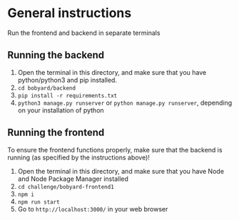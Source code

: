 # General instructions
Run the frontend and backend in separate terminals
## Running the backend
1. Open the terminal in this directory, and make sure that you have python/python3 and pip installed.
2. ```cd bobyard/backend```
3. ```pip install -r requirements.txt```
4. ```python3 manage.py runserver``` or ```python manage.py runserver```, depending on your installation of python
## Running the frontend
To ensure the frontend functions properly, make sure that the backend is running (as specified by the instructions above)!
1. Open the terminal in this directory, and make sure that you have Node and Node Package Manager installed
2. ```cd challenge/bobyard-frontend1```
3. ```npm i```
4. ```npm run start```
5. Go to ```http://localhost:3000/``` in your web browser

